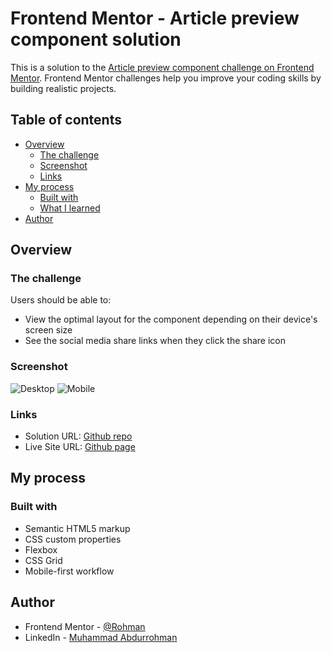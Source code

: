 # Frontend Mentor - Article preview component solution

This is a solution to the [Article preview component challenge on Frontend Mentor](https://www.frontendmentor.io/challenges/article-preview-component-dYBN_pYFT). Frontend Mentor challenges help you improve your coding skills by building realistic projects. 

## Table of contents

- [Overview](#overview)
  - [The challenge](#the-challenge)
  - [Screenshot](#screenshot)
  - [Links](#links)
- [My process](#my-process)
  - [Built with](#built-with)
  - [What I learned](#what-i-learned)
- [Author](#author)

## Overview

### The challenge

Users should be able to:

- View the optimal layout for the component depending on their device's screen size
- See the social media share links when they click the share icon

### Screenshot

![Desktop](./Screenshot-desktop.png)
![Mobile](./Screenshot-mobile.png)


### Links

- Solution URL: [Github repo](https://github.com/Hade21/article-preview-component)
- Live Site URL: [Github page](https://hade21.github.io/article-preview-component)

## My process

### Built with

- Semantic HTML5 markup
- CSS custom properties
- Flexbox
- CSS Grid
- Mobile-first workflow

## Author

- Frontend Mentor - [@Rohman](https://www.frontendmentor.io/profile/hade21)
- LinkedIn - [Muhammad Abdurrohman](https://www.linkedin.com/in/muhammad-a-589675141/)

